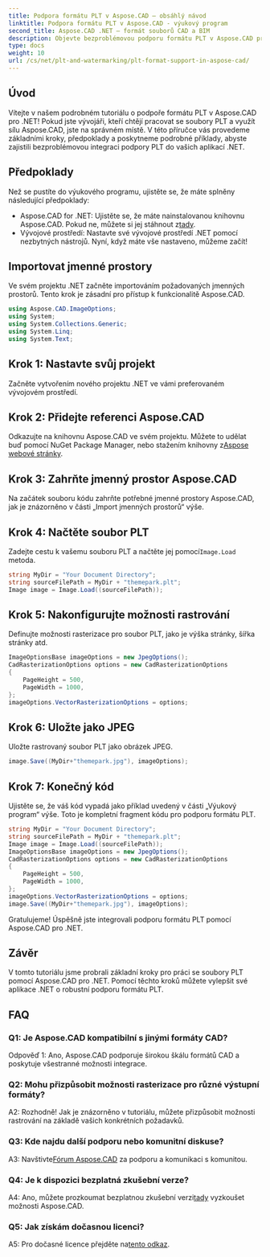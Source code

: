 ```yaml
---
title: Podpora formátu PLT v Aspose.CAD – obsáhlý návod
linktitle: Podpora formátu PLT v Aspose.CAD - výukový program
second_title: Aspose.CAD .NET – formát souborů CAD a BIM
description: Objevte bezproblémovou podporu formátu PLT v Aspose.CAD pro .NET. Postupujte podle našeho podrobného průvodce pro snadnou integraci souborů PLT do aplikací .NET.
type: docs
weight: 10
url: /cs/net/plt-and-watermarking/plt-format-support-in-aspose-cad/
---
```

## Úvod

Vítejte v našem podrobném tutoriálu o podpoře formátu PLT v Aspose.CAD pro .NET! Pokud jste vývojáři, kteří chtějí pracovat se soubory PLT a využít sílu Aspose.CAD, jste na správném místě. V této příručce vás provedeme základními kroky, předpoklady a poskytneme podrobné příklady, abyste zajistili bezproblémovou integraci podpory PLT do vašich aplikací .NET.

## Předpoklady

Než se pustíte do výukového programu, ujistěte se, že máte splněny následující předpoklady:
-  Aspose.CAD for .NET: Ujistěte se, že máte nainstalovanou knihovnu Aspose.CAD. Pokud ne, můžete si jej stáhnout z[tady](https://releases.aspose.com/cad/net/).
- Vývojové prostředí: Nastavte své vývojové prostředí .NET pomocí nezbytných nástrojů.
Nyní, když máte vše nastaveno, můžeme začít!

## Importovat jmenné prostory

Ve svém projektu .NET začněte importováním požadovaných jmenných prostorů. Tento krok je zásadní pro přístup k funkcionalitě Aspose.CAD.
```csharp
using Aspose.CAD.ImageOptions;
using System;
using System.Collections.Generic;
using System.Linq;
using System.Text;
```

## Krok 1: Nastavte svůj projekt

Začněte vytvořením nového projektu .NET ve vámi preferovaném vývojovém prostředí.

## Krok 2: Přidejte referenci Aspose.CAD

 Odkazujte na knihovnu Aspose.CAD ve svém projektu. Můžete to udělat buď pomocí NuGet Package Manager, nebo stažením knihovny z[Aspose webové stránky](https://purchase.aspose.com/buy).

## Krok 3: Zahrňte jmenný prostor Aspose.CAD

Na začátek souboru kódu zahrňte potřebné jmenné prostory Aspose.CAD, jak je znázorněno v části „Import jmenných prostorů“ výše.

## Krok 4: Načtěte soubor PLT

 Zadejte cestu k vašemu souboru PLT a načtěte jej pomocí`Image.Load` metoda.

```csharp
string MyDir = "Your Document Directory";
string sourceFilePath = MyDir + "themepark.plt";
Image image = Image.Load((sourceFilePath));
```

## Krok 5: Nakonfigurujte možnosti rastrování

Definujte možnosti rasterizace pro soubor PLT, jako je výška stránky, šířka stránky atd.

```csharp
ImageOptionsBase imageOptions = new JpegOptions();
CadRasterizationOptions options = new CadRasterizationOptions
{
    PageHeight = 500,
    PageWidth = 1000,
};
imageOptions.VectorRasterizationOptions = options;
```

## Krok 6: Uložte jako JPEG

Uložte rastrovaný soubor PLT jako obrázek JPEG.

```csharp
image.Save((MyDir+"themepark.jpg"), imageOptions);
```

## Krok 7: Konečný kód

Ujistěte se, že váš kód vypadá jako příklad uvedený v části „Výukový program“ výše. Toto je kompletní fragment kódu pro podporu formátu PLT.

```csharp
string MyDir = "Your Document Directory";
string sourceFilePath = MyDir + "themepark.plt";
Image image = Image.Load((sourceFilePath));
ImageOptionsBase imageOptions = new JpegOptions();
CadRasterizationOptions options = new CadRasterizationOptions
{
    PageHeight = 500,
    PageWidth = 1000,
};
imageOptions.VectorRasterizationOptions = options;
image.Save((MyDir+"themepark.jpg"), imageOptions);
```

Gratulujeme! Úspěšně jste integrovali podporu formátu PLT pomocí Aspose.CAD pro .NET.

## Závěr

V tomto tutoriálu jsme probrali základní kroky pro práci se soubory PLT pomocí Aspose.CAD pro .NET. Pomocí těchto kroků můžete vylepšit své aplikace .NET o robustní podporu formátu PLT.

## FAQ

### Q1: Je Aspose.CAD kompatibilní s jinými formáty CAD?

Odpověď 1: Ano, Aspose.CAD podporuje širokou škálu formátů CAD a poskytuje všestranné možnosti integrace.

### Q2: Mohu přizpůsobit možnosti rasterizace pro různé výstupní formáty?

A2: Rozhodně! Jak je znázorněno v tutoriálu, můžete přizpůsobit možnosti rastrování na základě vašich konkrétních požadavků.

### Q3: Kde najdu další podporu nebo komunitní diskuse?

 A3: Navštivte[Fórum Aspose.CAD](https://forum.aspose.com/c/cad/19) za podporu a komunikaci s komunitou.

### Q4: Je k dispozici bezplatná zkušební verze?

 A4: Ano, můžete prozkoumat bezplatnou zkušební verzi[tady](https://releases.aspose.com/) vyzkoušet možnosti Aspose.CAD.

### Q5: Jak získám dočasnou licenci?

 A5: Pro dočasné licence přejděte na[tento odkaz](https://purchase.aspose.com/temporary-license/).